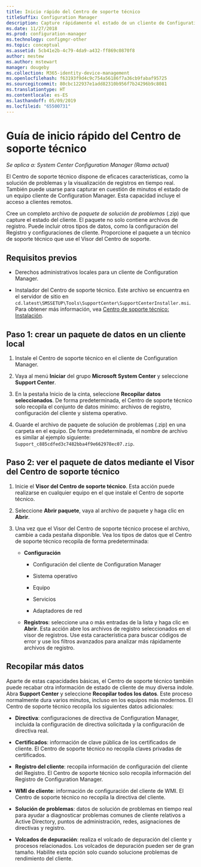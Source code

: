 ```yaml
---
title: Inicio rápido del Centro de soporte técnico
titleSuffix: Configuration Manager
description: Capture rápidamente el estado de un cliente de Configuration Manager para solucionar problemas.
ms.date: 11/27/2018
ms.prod: configuration-manager
ms.technology: configmgr-other
ms.topic: conceptual
ms.assetid: 5cb41e2b-4c79-4da9-a432-ff869c0870f8
author: mestew
ms.author: mstewart
manager: dougeby
ms.collection: M365-identity-device-management
ms.openlocfilehash: f63193f9d4c9c754a56186f7a36cb9fabaf95725
ms.sourcegitcommit: 80cbc122937e1add82310b956f7b24296b9c8081
ms.translationtype: HT
ms.contentlocale: es-ES
ms.lasthandoff: 05/09/2019
ms.locfileid: "65500731"
---
```

# <a name="support-center-quickstart-guide"></a>Guía de inicio rápido del Centro de soporte técnico

*Se aplica a: System Center Configuration Manager (Rama actual)*

El Centro de soporte técnico dispone de eficaces características, como la solución de problemas y la visualización de registros en tiempo real. También puede usarse para capturar en cuestión de minutos el estado de un equipo cliente de Configuration Manager. Esta capacidad incluye el acceso a clientes remotos.

Cree un completo archivo de *paquete de solución de problemas* (.zip) que capture el estado del cliente. El paquete no solo contiene archivos de registro. Puede incluir otros tipos de datos, como la configuración del Registro y configuraciones de cliente. Proporcione el paquete a un técnico de soporte técnico que use el Visor del Centro de soporte.



## <a name="prerequisites"></a>Requisitos previos

- Derechos administrativos locales para un cliente de Configuration Manager.  

- Instalador del Centro de soporte técnico. Este archivo se encuentra en el servidor de sitio en `cd.latest\SMSSETUP\Tools\SupportCenter\SupportCenterInstaller.msi`. Para obtener más información, vea [Centro de soporte técnico: Instalación](/sccm/core/support/support-center#install).  



## <a name="step-1-create-a-data-bundle-on-a-local-client"></a>Paso 1: crear un paquete de datos en un cliente local

1.  Instale el Centro de soporte técnico en el cliente de Configuration Manager.  

2.  Vaya al menú **Iniciar** del grupo **Microsoft System Center** y seleccione **Support Center**.  

3.  En la pestaña Inicio de la cinta, seleccione **Recopilar datos seleccionados**. De forma predeterminada, el Centro de soporte técnico solo recopila el conjunto de datos mínimo: archivos de registro, configuración del cliente y sistema operativo.  

4.  Guarde el archivo de paquete de solución de problemas (.zip) en una carpeta en el equipo. De forma predeterminada, el nombre de archivo es similar al ejemplo siguiente: `Support_c885cdfed3c7482bba4f9e662978ec07.zip`.  



## <a name="step-2-view-the-data-bundle-using-support-center-viewer"></a>Paso 2: ver el paquete de datos mediante el Visor del Centro de soporte técnico

1.  Inicie el **Visor del Centro de soporte técnico**. Esta acción puede realizarse en cualquier equipo en el que instale el Centro de soporte técnico.  

2.  Seleccione **Abrir paquete**, vaya al archivo de paquete y haga clic en **Abrir**.  

3.  Una vez que el Visor del Centro de soporte técnico procese el archivo, cambie a cada pestaña disponible. Vea los tipos de datos que el Centro de soporte técnico recopila de forma predeterminada:  

    - **Configuración**  

        - Configuración del cliente de Configuration Manager  

        - Sistema operativo  

        - Equipo  

        - Servicios  

        - Adaptadores de red  

    - **Registros**: seleccione una o más entradas de la lista y haga clic en **Abrir**. Esta acción abre los archivos de registro seleccionados en el visor de registros. Use esta característica para buscar códigos de error y use los filtros avanzados para analizar más rápidamente archivos de registro.  



## <a name="collect-more-data"></a>Recopilar más datos

Aparte de estas capacidades básicas, el Centro de soporte técnico también puede recabar otra información de estado de cliente de muy diversa índole. Abra **Support Center** y seleccione **Recopilar todos los datos**. Este proceso normalmente dura varios minutos, incluso en los equipos más modernos. El Centro de soporte técnico recopila los siguientes datos adicionales:

  - **Directiva**: configuraciones de directiva de Configuration Manager, incluida la configuración de directiva solicitada y la configuración de directiva real.  

  - **Certificados**: información de clave pública de los certificados de cliente. El Centro de soporte técnico no recopila claves privadas de certificados.  

  - **Registro del cliente**: recopila información de configuración del cliente del Registro. El Centro de soporte técnico solo recopila información del Registro de Configuration Manager.  

  - **WMI de cliente**: información de configuración del cliente de WMI. El Centro de soporte técnico no recopila la directiva del cliente.  

  - **Solución de problemas**: datos de solución de problemas en tiempo real para ayudar a diagnosticar problemas comunes de cliente relativos a Active Directory, puntos de administración, redes, asignaciones de directivas y registro.  

  - **Volcados de depuración**: realiza el volcado de depuración del cliente y procesos relacionados. Los volcados de depuración pueden ser de gran tamaño. Habilite esta opción solo cuando solucione problemas de rendimiento del cliente.  

